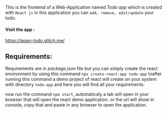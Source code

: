 This is the frontend of a Web-Application named *Todo app* which is created with `React js`
in this application you can `add, remove, edit/update` your todo.

#### Visit the app : 
https://jagan-todo.glitch.me/ 

## Requirements:
Requirements are in *package.json* file but you can simply create the react environment by using
this command `npx create-react-app todo-app` \nafter running this command a demo project of react will create on your system with directory `todo-app` and here you will find all your requirements.

now run the command `npm start`, automaticaly a tab will open in your browser that will open the react demo application. or the url will show in console, copy that and paste in any browser to open the application.
